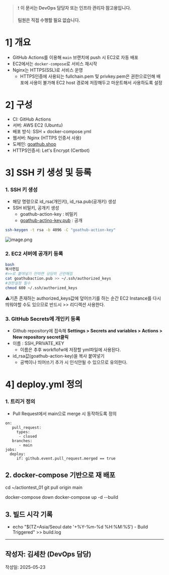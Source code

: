 > ❗ **이 문서는 DevOps 담당자 또는 인프라 관리자 참고용입니다.**
> 
> 
> **팀원은 직접 수행할 필요 없습니다.**
> 

# 1] 개요

- GitHub Actions를 이용해 `main` 브랜치에 push 시 EC2로 자동 배포
- EC2에서는 `docker-compose`로 서비스 재시작
- Nginx는 HTTPS(SSL)로 서비스 운영
    - HTTPS인증에 사용되는 fullchain.pem 및 privkey.pem은 권한으로인해 배포에 사용이 불가해 EC2 host 경로에 저장해두고 마운트해서 사용하도록 설정
    

# 2] 구성

- CI: GitHub Actions
- 서버: AWS EC2 (Ubuntu)
- 배포 방식: SSH + docker-compose.yml
- 웹서버: Nginx (HTTPS 인증서 사용)
- 도메인: [goathub.shop](http://goathub.shop/)
- HTTPS인증서: Let's Encrypt (Certbot)

# 3] SSH 키 생성 및 등록

### 1. SSH 키 생성

- 해당 명령으로 id_rsa(개인키), id_rsa.pub(공개키) 생성
- SSH 비밀키, 공개키 생성
    - goathub-action-key : 비밀키
    - [goathub-actino-key.pub](http://goathub-actino-key.pub) : 공개

```bash
ssh-keygen -t rsa -b 4096 -C "goathub-action-key"
```

![image.png](attachment:671d0889-f60e-45c3-b2f1-fa6a931cf666:image.png)

### 2. EC2 서버에 공개키 등록

```bash
bash
복사편집
#>>로 붙여넣기 안하면 상당히 곤란해짐
cat goathubaction.pub >> ~/.ssh/authorized_keys
#권한설정 필수
chmod 600 ~/.ssh/authorized_keys

```

⚠️기존 존재하는 authorized_keys값에 덮어쓰기를 하는 순간 EC2 Instance를 다시 띄워야할 수도 있으므로 반드시 >> 리디렉션 사용한다.

### 3. GItHub Secrets에 개인키 등록

- Github repository에 접속해 
**Settings > Secrets and variables > Actions > New repository secret클릭**
- 이름 : SSH_PRIVATE_KEY
    - 이름은 추후 workflofw에 저장할 yml파일에 사용된다.
- id_rsa값(goathub-action-key)을 복사 붙여넣기
    - 공백이나 띄어쓰기 추가 시 인식안될 수 있으므로 유의한다.

# 4] deploy.yml 정의

### 1. 트리거 정의

- Pull Request에서 main으로 merge 시 동작하도록 정의

```
on:
   pull_request:
     types:
      - closed
   branches:
      - main
jobs:
  deploy:
     if: github.event.pull_request.merged == true
```

## 2. docker-compose 기반으로 재 배포

cd ~/actiontest_01
git pull origin main

docker-compose down
docker-compose up -d --build

## 3. 빌드 시각 기록

- echo "$(TZ=Asia/Seoul date '+%Y-%m-%d %H:%M:%S') - Build Triggered" >> build.log

---

## 작성자: 김세찬 (DevOps 담당)
작성일: 2025-05-23